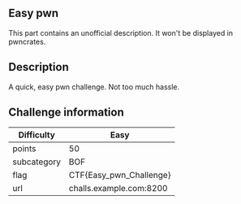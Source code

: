 ## Easy pwn
This part contains an unofficial description. It won't be displayed in pwncrates.

## Description
A quick, easy pwn challenge. Not too much hassle.

## Challenge information
| Difficulty  | Easy                    |
|-------------|-------------------------|
| points      | 50                      |
| subcategory | BOF                     |
| flag        | CTF{Easy_pwn_Challenge} |
| url         | challs.example.com:8200 |
